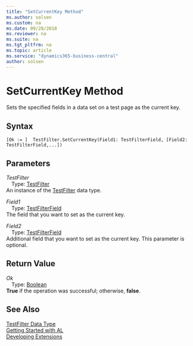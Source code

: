 ```yaml
---
title: "SetCurrentKey Method"
ms.author: solsen
ms.custom: na
ms.date: 09/28/2018
ms.reviewer: na
ms.suite: na
ms.tgt_pltfrm: na
ms.topic: article
ms.service: "dynamics365-business-central"
author: solsen
---
```

[//]: # (START>DO_NOT_EDIT)
[//]: # (IMPORTANT:Do not edit any of the content between here and the END>DO_NOT_EDIT.)
[//]: # (Any modifications should be made in the .resx files in the ModernDev repo.)
# SetCurrentKey Method
Sets the specified fields in a data set on a test page as the current key.

## Syntax
```
[Ok := ]  TestFilter.SetCurrentKey(Field1: TestFilterField, [Field2: TestFilterField,...])
```
## Parameters
*TestFilter*  
&emsp;Type: [TestFilter](testfilter-data-type.md)  
An instance of the [TestFilter](testfilter-data-type.md) data type.  

*Field1*  
&emsp;Type: [TestFilterField](testfilterfield-data-type.md)  
The field that you want to set as the current key.
          
*Field2*  
&emsp;Type: [TestFilterField](testfilterfield-data-type.md)  
Additional field that you want to set as the current key. This parameter is optional.
          


## Return Value
*Ok*  
&emsp;Type: [Boolean](boolean-data-type.md)  
**True** if the operation was successful; otherwise, **false**.  
  


[//]: # (IMPORTANT: END>DO_NOT_EDIT)
## See Also
[TestFilter Data Type](testfilter-data-type.md)  
[Getting Started with AL](../devenv-get-started.md)  
[Developing Extensions](../devenv-dev-overview.md)